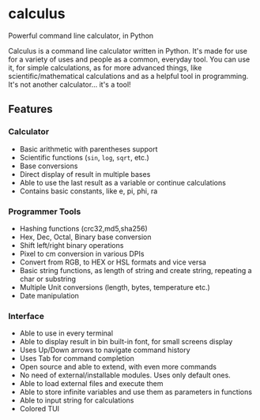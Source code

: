 # calculus
Powerful command line calculator, in Python

Calculus is a command line calculator written in Python. It's made for use for a variety of uses and people as a common, everyday tool. You can use it, for simple calculations, as for more advanced things, like scientific/mathematical calculations and as a helpful tool in programming. It's not another calculator... it's a tool!

## Features

### Calculator
- Basic arithmetic with parentheses support
- Scientific functions (`sin`, `log`, `sqrt`, etc.)
- Base conversions
- Direct display of result in multiple bases
- Able to use the last result as a variable or continue calculations
- Contains basic constants, like e, pi, phi, ra

### Programmer Tools
- Hashing functions (crc32,md5,sha256)
- Hex, Dec, Octal, Binary base conversion
- Shift left/right binary operations
- Pixel to cm conversion in various DPIs
- Convert from RGB, to HEX or HSL formats and vice versa
- Basic string functions, as length of string and create string, repeating a char or substring
- Multiple Unit conversions (length, bytes, temperature etc.)
- Date manipulation

### Interface
- Able to use in every terminal
- Able to display result in bin built-in font, for small screens display
- Uses Up/Down arrows to navigate command history
- Uses Tab for command completion
- Open source and able to extend, with even more commands
- No need of external/installable modules. Uses only default ones.
- Able to load external files and execute them
- Able to store infinite variables and use them as parameters in functions
- Able to input string for calculations
- Colored TUI
